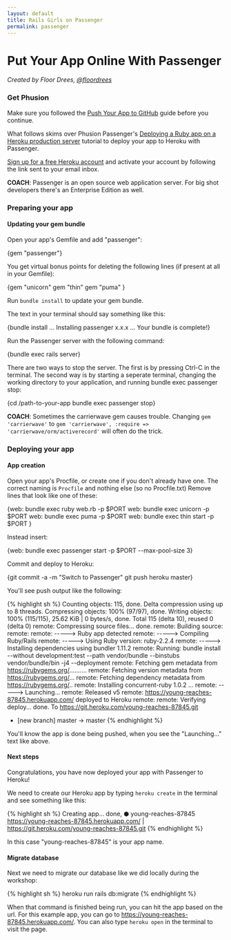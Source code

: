 ```yaml
---
layout: default
title: Rails Girls on Passenger
permalink: passenger
---
```


# Put Your App Online With Passenger

*Created by Floor Drees, [@floordrees](https://twitter.com/floordrees)*

### Get Phusion

Make sure you followed the [Push Your App to GitHub][github-guide] guide before you continue.

What follows skims over Phusion Passenger's [Deploying a Ruby app on a Heroku production server][passenger-guide] tutorial to deploy your app to Heroku with Passenger.

[Sign up for a free Heroku account][heroku-account] and activate your account by following the link sent to your email inbox.

__COACH__: Passenger is an open source web application server. For big shot developers there's an Enterprise Edition as well.


[github-guide]: http://guides.railsgirls.com/github
[heroku-account]: https://signup.heroku.com/dc
[passenger-guide]: https://www.phusionpassenger.com/library/walkthroughs/deploy/ruby/heroku/standalone/oss/deploy_app_main.html

### Preparing your app

#### Updating your gem bundle

Open your app's Gemfile and add "passenger":

{gem "passenger"}

You get virtual bonus points for deleting the following lines (if present at all in your Gemfile):

{gem "unicorn"
gem "thin"
gem "puma"
}

Run `bundle install` to update your gem bundle.

The text in your terminal should say something like this:

{bundle install
...
Installing passenger x.x.x
...
Your bundle is complete!}

Run the Passenger server with the following command:

{bundle exec rails server}

There are two ways to stop the server. The first is by pressing Ctrl-C in the terminal. The second way is by starting a seperate terminal, changing the working directory to your application, and running bundle exec passenger stop:

{cd /path-to-your-app
bundle exec passenger stop}

__COACH__: Sometimes the carrierwave gem causes trouble. Changing `gem 'carrierwave'` to `gem 'carrierwave', :require => 'carrierwave/orm/activerecord'` will often do the trick.

### Deploying your app

#### App creation

Open your app's Procfile, or create one if you don't already have one. The correct naming is `Procfile` and nothing else (so no Procfile.txt) Remove lines that look like one of these:

{web: bundle exec ruby web.rb -p $PORT
web: bundle exec unicorn -p $PORT
web: bundle exec puma -p $PORT
web: bundle exec thin start -p $PORT
}

Instead insert:

{web: bundle exec passenger start -p $PORT --max-pool-size 3}

Commit and deploy to Heroku:

{git commit -a -m "Switch to Passenger"
git push heroku master}

You'll see push output like the following:

{% highlight sh %}
Counting objects: 115, done.
Delta compression using up to 8 threads.
Compressing objects: 100% (97/97), done.
Writing objects: 100% (115/115), 25.62 KiB | 0 bytes/s, done.
Total 115 (delta 10), reused 0 (delta 0)
remote: Compressing source files... done.
remote: Building source:
remote:
remote: -----> Ruby app detected
remote: -----> Compiling Ruby/Rails
remote: -----> Using Ruby version: ruby-2.2.4
remote: -----> Installing dependencies using bundler 1.11.2
remote:        Running: bundle install --without development:test --path vendor/bundle --binstubs vendor/bundle/bin -j4 --deployment
remote:        Fetching gem metadata from https://rubygems.org/..........
remote:        Fetching version metadata from https://rubygems.org/...
remote:        Fetching dependency metadata from https://rubygems.org/..
remote:        Installing concurrent-ruby 1.0.2
...
remote: -----> Launching...
remote:        Released v5
remote:        https://young-reaches-87845.herokuapp.com/ deployed to Heroku
remote:
remote: Verifying deploy... done.
To https://git.heroku.com/young-reaches-87845.git
 * [new branch]      master -> master
{% endhighlight %}

You'll know the app is done being pushed, when you see the "Launching..." text like above.

#### Next steps

Congratulations, you have now deployed your app with Passenger to Heroku!

We need to create our Heroku app by typing `heroku create` in the terminal and
see something like this:

{% highlight sh %}
Creating app... done, ⬢ young-reaches-87845
https://young-reaches-87845.herokuapp.com/ | https://git.heroku.com/young-reaches-87845.git
{% endhighlight %}

In this case "young-reaches-87845" is your app name.

#### Migrate database

Next we need to migrate our database like we did locally during the workshop:

{% highlight sh %}
heroku run rails db:migrate
{% endhighlight %}

When that command is finished being run, you can hit the app based on the url.
For this example app, you can go to <https://young-reaches-87845.herokuapp.com/>.
You can also type `heroku open` in the terminal to visit the page.
